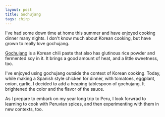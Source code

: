 ```yaml
---
layout: post
title: Gochujang
tags: chirp
---
```

I've had some down time at home this summer and have enjoyed cooking dinner many nights. I don't know much about Korean cooking, but have grown to really love gochujang.

[Gochujang](https://en.wikipedia.org/wiki/Gochujang) is a Korean chili paste that also has glutinous rice powder and fermented soy in it. It brings a good amount of heat, and a little sweetness, too.

I've enjoyed using gochujang outside the context of Korean cooking. Today, while making a Spanish style chicken for dinner, with tomatoes, eggplant, onion, garlic, I decided to add a heaping tablespoon of gochujang. It brightened the color and the flavor of the sauce.

As I prepare to embark on my year long trip to Peru, I look forwrad to learning to cook with Peruvian spices, and then experimenting with them in new contexts, too.

